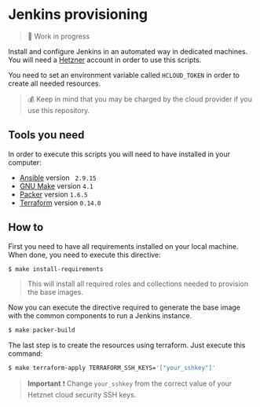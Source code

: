 # Jenkins provisioning

>:construction: Work in progress

Install and configure Jenkins in an automated way in dedicated machines. You will need a [Hetzner]() account in
order to use this scripts.

You need to set an environment variable called `HCLOUD_TOKEN` in order to create all needed resources.

>:moneybag: Keep in mind that you may be charged by the cloud provider if you use this repository. 

## Tools you need

In order to execute this scripts you will need to have installed in your computer:

* [Ansible](https://www.ansible.com/) version ` 2.9.15`
* [GNU Make](https://www.gnu.org/software/make/) version `4.1`
* [Packer](https://www.packer.io/) version `1.6.5`
* [Terraform](https://registry.terraform.io/) version `0.14.0`

## How to

First you need to have all requirements installed on your local machine. When done, you need
to execute this directive:

```bash
$ make install-requirements
```

>This will install all required roles and collections needed to provision the base images.

Now you can execute the directive required to generate the base image with the common components to run
a Jenkins instance.

```bash
$ make packer-build
```

The last step is to create the resources using terraform. Just execute this command:

```bash
$ make terraform-apply TERRAFORM_SSH_KEYS='["your_sshkey"]'
```

>**Important** :exclamation:
>Change `your_sshkey` from the correct value of your Hetznet cloud security SSH keys.
